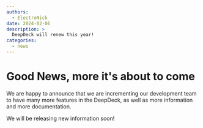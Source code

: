 ```yaml
---
authors: 
  - ElectroNick
date: 2024-02-06 
description: >
  DeepDeck will renew this year!
categories:
  - news
---
```


# Good News, more it's about to come

We are happy to announce that we are incrementing our development team to have many more features in the DeepDeck, as well as more information and more documentation.

We will be releasing new information soon!
<!-- more -->

